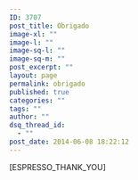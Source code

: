 ```yaml
---
ID: 3707
post_title: Obrigado
image-xl: ""
image-l: ""
image-sq-l: ""
image-sq-m: ""
post_excerpt: ""
layout: page
permalink: obrigado
published: true
categories: ""
tags: ""
author: ""
dsq_thread_id:
  - ""
post_date: 2014-06-08 18:22:12
---
```

[ESPRESSO_THANK_YOU]